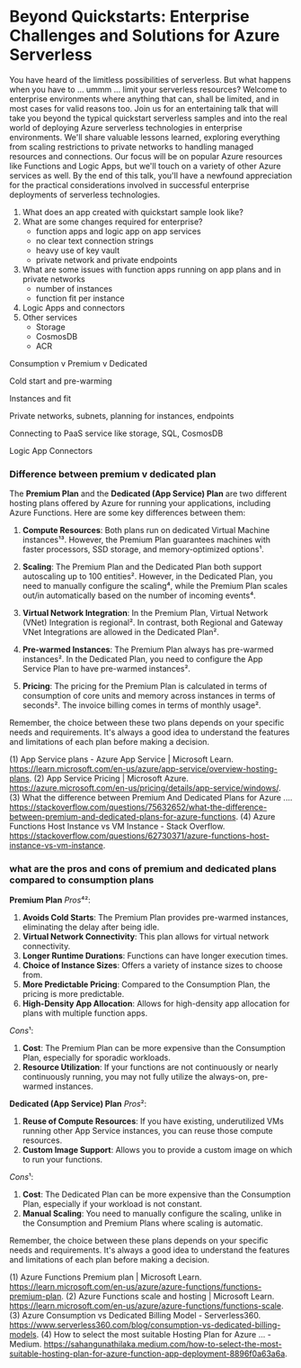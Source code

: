 # Beyond Quickstarts: Enterprise Challenges and Solutions for Azure Serverless
You have heard of the limitless possibilities of serverless. But what happens when you have to ... ummm ... limit your serverless resources? Welcome to enterprise environments where anything that can, shall be limited, and in most cases for valid reasons too. Join us for an entertaining talk that will take you beyond the typical quickstart serverless samples and into the real world of deploying Azure serverless technologies in enterprise environments. We'll share valuable lessons learned, exploring everything from scaling restrictions to private networks to handling managed resources and connections. Our focus will be on popular Azure resources like Functions and Logic Apps, but we'll touch on a variety of other Azure services as well. By the end of this talk, you'll have a newfound appreciation for the practical considerations involved in successful enterprise deployments of serverless technologies. 

1. What does an app created with quickstart sample look like?
2. What are some changes required for enterprise?
    - function apps and logic app on app services
    - no clear text connection strings
    - heavy use of key vault
    - private network and private endpoints
3. What are some issues with function apps running on app plans and in private networks
    - number of instances
    - function fit per instance
5. Logic Apps and connectors
6. Other services
    - Storage
    - CosmosDB
    - ACR
  

Consumption v Premium v Dedicated

Cold start and pre-warming

Instances and fit

Private networks, subnets, planning for instances, endpoints

Connecting to PaaS service like storage, SQL, CosmosDB

Logic App Connectors


### Difference between premium v dedicated plan

The **Premium Plan** and the **Dedicated (App Service) Plan** are two different hosting plans offered by Azure for running your applications, including Azure Functions. Here are some key differences between them:

1. **Compute Resources**: Both plans run on dedicated Virtual Machine instances¹³. However, the Premium Plan guarantees machines with faster processors, SSD storage, and memory-optimized options¹.

2. **Scaling**: The Premium Plan and the Dedicated Plan both support autoscaling up to 100 entities². However, in the Dedicated Plan, you need to manually configure the scaling⁴, while the Premium Plan scales out/in automatically based on the number of incoming events⁴.

3. **Virtual Network Integration**: In the Premium Plan, Virtual Network (VNet) Integration is regional². In contrast, both Regional and Gateway VNet Integrations are allowed in the Dedicated Plan².

4. **Pre-warmed Instances**: The Premium Plan always has pre-warmed instances². In the Dedicated Plan, you need to configure the App Service Plan to have pre-warmed instances².

5. **Pricing**: The pricing for the Premium Plan is calculated in terms of consumption of core units and memory across instances in terms of seconds². The invoice billing comes in terms of monthly usage².

Remember, the choice between these two plans depends on your specific needs and requirements. It's always a good idea to understand the features and limitations of each plan before making a decision.

(1) App Service plans - Azure App Service | Microsoft Learn. https://learn.microsoft.com/en-us/azure/app-service/overview-hosting-plans.
(2) App Service Pricing | Microsoft Azure. https://azure.microsoft.com/en-us/pricing/details/app-service/windows/.
(3) What the difference between Premium And Dedicated Plans for Azure .... https://stackoverflow.com/questions/75632652/what-the-difference-between-premium-and-dedicated-plans-for-azure-functions.
(4) Azure Functions Host Instance vs VM Instance - Stack Overflow. https://stackoverflow.com/questions/62730371/azure-functions-host-instance-vs-vm-instance.

### what are the pros and cons of premium and dedicated plans compared to consumption plans

**Premium Plan**
*Pros*⁴²:
1. **Avoids Cold Starts**: The Premium Plan provides pre-warmed instances, eliminating the delay after being idle.
2. **Virtual Network Connectivity**: This plan allows for virtual network connectivity.
3. **Longer Runtime Durations**: Functions can have longer execution times.
4. **Choice of Instance Sizes**: Offers a variety of instance sizes to choose from.
5. **More Predictable Pricing**: Compared to the Consumption Plan, the pricing is more predictable.
6. **High-Density App Allocation**: Allows for high-density app allocation for plans with multiple function apps.

*Cons*¹:
1. **Cost**: The Premium Plan can be more expensive than the Consumption Plan, especially for sporadic workloads.
2. **Resource Utilization**: If your functions are not continuously or nearly continuously running, you may not fully utilize the always-on, pre-warmed instances.

**Dedicated (App Service) Plan**
*Pros*²:
1. **Reuse of Compute Resources**: If you have existing, underutilized VMs running other App Service instances, you can reuse those compute resources.
2. **Custom Image Support**: Allows you to provide a custom image on which to run your functions.

*Cons*¹:
1. **Cost**: The Dedicated Plan can be more expensive than the Consumption Plan, especially if your workload is not constant.
2. **Manual Scaling**: You need to manually configure the scaling, unlike in the Consumption and Premium Plans where scaling is automatic.

Remember, the choice between these plans depends on your specific needs and requirements. It's always a good idea to understand the features and limitations of each plan before making a decision.

(1) Azure Functions Premium plan | Microsoft Learn. https://learn.microsoft.com/en-us/azure/azure-functions/functions-premium-plan.
(2) Azure Functions scale and hosting | Microsoft Learn. https://learn.microsoft.com/en-us/azure/azure-functions/functions-scale.
(3) Azure Consumption vs Dedicated Billing Model - Serverless360. https://www.serverless360.com/blog/consumption-vs-dedicated-billing-models.
(4) How to select the most suitable Hosting Plan for Azure ... - Medium. https://sahangunathilaka.medium.com/how-to-select-the-most-suitable-hosting-plan-for-azure-function-app-deployment-8896f0a63a6a.
